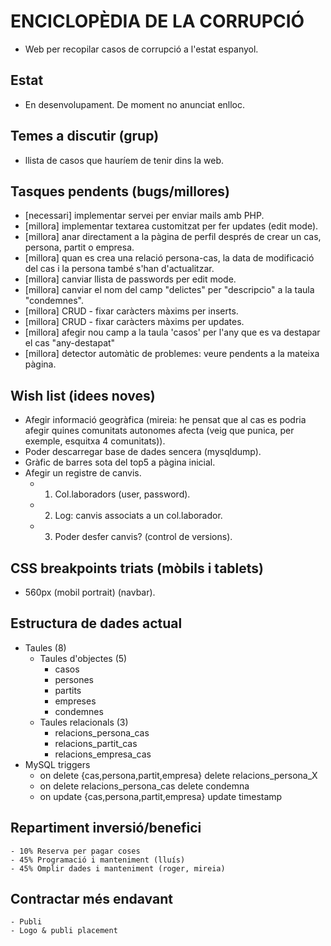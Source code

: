 # ENCICLOPÈDIA DE LA CORRUPCIÓ
- Web per recopilar casos de corrupció a l'estat espanyol.

## Estat
- En desenvolupament. De moment no anunciat enlloc.

## Temes a discutir (grup)
- llista de casos que hauríem de tenir dins la web.

## Tasques pendents (bugs/millores)
- [necessari] implementar servei per enviar mails amb PHP.
- [millora] implementar textarea customitzat per fer updates (edit mode).
- [millora] anar directament a la pàgina de perfil després de crear un cas, persona, partit o empresa.
- [millora] quan es crea una relació persona-cas, la data de modificació del cas i la persona també s'han d'actualitzar.
- [millora] canviar llista de passwords per edit mode.
- [millora] canviar el nom del camp "delictes" per "descripcio" a la taula "condemnes".
- [millora] CRUD - fixar caràcters màxims per inserts.
- [millora] CRUD - fixar caràcters màxims per updates.
- [millora] afegir nou camp a la taula 'casos' per l'any que es va destapar el cas "any-destapat"
- [millora] detector automàtic de problemes: veure pendents a la mateixa pàgina.

## Wish list (idees noves)
- Afegir informació geogràfica (mireia: he pensat que al cas es podria afegir quines comunitats autonomes afecta (veig que punica, per exemple, esquitxa 4 comunitats)).
- Poder descarregar base de dades sencera (mysqldump).
- Gràfic de barres sota del top5 a pàgina inicial.
- Afegir un registre de canvis.
	- 1. Col.laboradors (user, password).
	- 2. Log: canvis associats a un col.laborador. 
	- 3. Poder desfer canvis? (control de versions).

## CSS breakpoints triats (mòbils i tablets)
- 560px (mobil portrait) (navbar).

## Estructura de dades actual
- Taules (8)
	- Taules d'objectes (5)
		- casos 
		- persones
		- partits 
		- empreses 
		- condemnes
	- Taules relacionals (3)
		- relacions_persona_cas
		- relacions_partit_cas
		- relacions_empresa_cas
- MySQL triggers
  - on delete {cas,persona,partit,empresa} delete relacions_persona_X
  - on delete relacions_persona_cas delete condemna
  - on update {cas,persona,partit,empresa} update timestamp

## Repartiment inversió/benefici
	- 10% Reserva per pagar coses
	- 45% Programació i manteniment (lluís)
	- 45% Omplir dades i manteniment (roger, mireia)

## Contractar més endavant
	- Publi
	- Logo & publi placement
